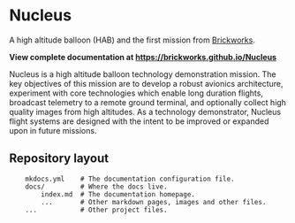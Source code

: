 # Nucleus

A high altitude balloon (HAB) and the first mission from 
[Brickworks](https://github.com/Brickworks).

**View complete documentation at https://brickworks.github.io/Nucleus**

Nucleus is a high altitude balloon technology demonstration mission. The key
objectives of this mission are to develop a robust avionics architecture,
experiment with core technologies which enable long duration flights, broadcast
telemetry to a remote ground terminal, and optionally collect high quality
images from high altitudes. As a technology demonstrator, Nucleus flight
systems are designed with the intent to be improved or expanded upon in future
missions.

## Repository layout

```
    mkdocs.yml    # The documentation configuration file.
    docs/         # Where the docs live.
        index.md  # The documentation homepage.
        ...       # Other markdown pages, images and other files.
    ...           # Other project files.
```
